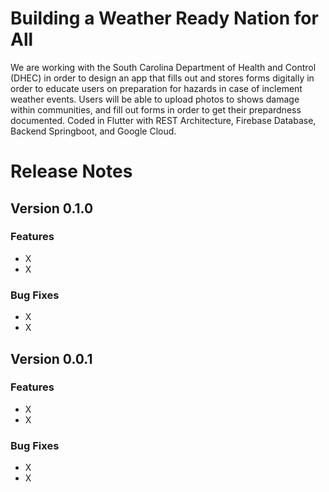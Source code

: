<h1>Building a Weather Ready Nation for All </h1>
We are working with the South Carolina Department of Health and Control (DHEC) in order to design an app that fills out and stores forms digitally in order to educate users on preparation for hazards in case of inclement weather events. Users will be able to upload photos to shows damage within communities, and fill out forms in order to get their prepardness documented. Coded in Flutter with REST Architecture, Firebase Database, Backend Springboot, and Google Cloud.

<h1>Release Notes</h1>
<h2>Version 0.1.0</h2>

<h3>Features</h3>
<ul style - "list-style-type: square">
<li> X </li>
<li> X </li>
</ul>
<h3>Bug Fixes</h3>
<ul style - "list-style-type: square">
<li> X </li>
<li> X </li>
</ul>

<h2>Version 0.0.1</h2>
<h3>Features</h3>
<ul style - "list-style-type: square">
<li> X </li>
<li> X </li>
</ul>
<h3>Bug Fixes</h3>
<ul style - "list-style-type: square">
<li> X </li>
<li> X </li>
</ul>
